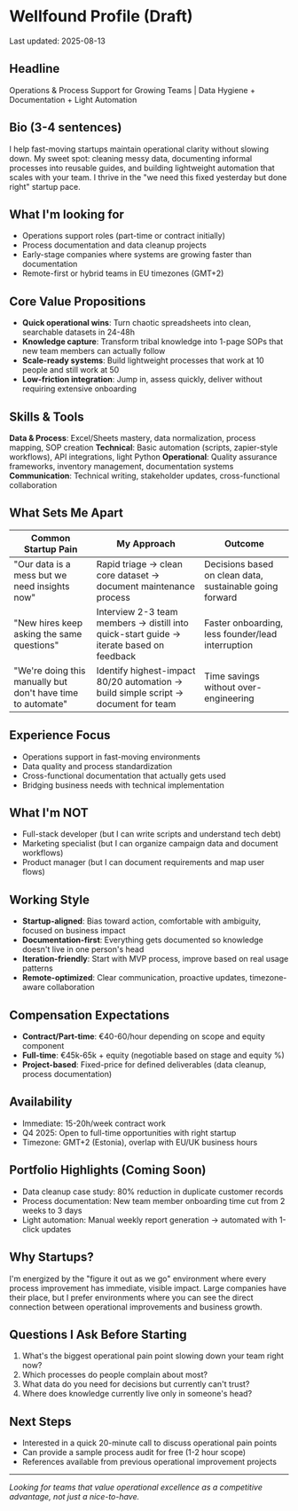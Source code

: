 # Wellfound Profile (Draft)

Last updated: 2025-08-13

## Headline

Operations & Process Support for Growing Teams | Data Hygiene + Documentation + Light Automation

## Bio (3-4 sentences)

I help fast-moving startups maintain operational clarity without slowing down. My sweet spot: cleaning messy data, documenting informal processes into reusable guides, and building lightweight automation that scales with your team. I thrive in the "we need this fixed yesterday but done right" startup pace.

## What I'm looking for

- Operations support roles (part-time or contract initially)
- Process documentation and data cleanup projects
- Early-stage companies where systems are growing faster than documentation
- Remote-first or hybrid teams in EU timezones (GMT+2)

## Core Value Propositions

- **Quick operational wins**: Turn chaotic spreadsheets into clean, searchable datasets in 24-48h
- **Knowledge capture**: Transform tribal knowledge into 1-page SOPs that new team members can actually follow
- **Scale-ready systems**: Build lightweight processes that work at 10 people and still work at 50
- **Low-friction integration**: Jump in, assess quickly, deliver without requiring extensive onboarding

## Skills & Tools

**Data & Process**: Excel/Sheets mastery, data normalization, process mapping, SOP creation
**Technical**: Basic automation (scripts, zapier-style workflows), API integrations, light Python
**Operational**: Quality assurance frameworks, inventory management, documentation systems
**Communication**: Technical writing, stakeholder updates, cross-functional collaboration

## What Sets Me Apart

| Common Startup Pain                                         | My Approach                                                                             | Outcome                                                  |
| ----------------------------------------------------------- | --------------------------------------------------------------------------------------- | -------------------------------------------------------- |
| "Our data is a mess but we need insights now"               | Rapid triage → clean core dataset → document maintenance process                        | Decisions based on clean data, sustainable going forward |
| "New hires keep asking the same questions"                  | Interview 2-3 team members → distill into quick-start guide → iterate based on feedback | Faster onboarding, less founder/lead interruption        |
| "We're doing this manually but don't have time to automate" | Identify highest-impact 80/20 automation → build simple script → document for team      | Time savings without over-engineering                    |

## Experience Focus

- Operations support in fast-moving environments
- Data quality and process standardization
- Cross-functional documentation that actually gets used
- Bridging business needs with technical implementation

## What I'm NOT

- Full-stack developer (but I can write scripts and understand tech debt)
- Marketing specialist (but I can organize campaign data and document workflows)
- Product manager (but I can document requirements and map user flows)

## Working Style

- **Startup-aligned**: Bias toward action, comfortable with ambiguity, focused on business impact
- **Documentation-first**: Everything gets documented so knowledge doesn't live in one person's head
- **Iteration-friendly**: Start with MVP process, improve based on real usage patterns
- **Remote-optimized**: Clear communication, proactive updates, timezone-aware collaboration

## Compensation Expectations

- **Contract/Part-time**: €40-60/hour depending on scope and equity component
- **Full-time**: €45k-65k + equity (negotiable based on stage and equity %)
- **Project-based**: Fixed-price for defined deliverables (data cleanup, process documentation)

## Availability

- Immediate: 15-20h/week contract work
- Q4 2025: Open to full-time opportunities with right startup
- Timezone: GMT+2 (Estonia), overlap with EU/UK business hours

## Portfolio Highlights (Coming Soon)

- Data cleanup case study: 80% reduction in duplicate customer records
- Process documentation: New team member onboarding time cut from 2 weeks to 3 days
- Light automation: Manual weekly report generation → automated with 1-click updates

## Why Startups?

I'm energized by the "figure it out as we go" environment where every process improvement has immediate, visible impact. Large companies have their place, but I prefer environments where you can see the direct connection between operational improvements and business growth.

## Questions I Ask Before Starting

1. What's the biggest operational pain point slowing down your team right now?
2. Which processes do people complain about most?
3. What data do you need for decisions but currently can't trust?
4. Where does knowledge currently live only in someone's head?

## Next Steps

- Interested in a quick 20-minute call to discuss operational pain points
- Can provide a sample process audit for free (1-2 hour scope)
- References available from previous operational improvement projects

---

_Looking for teams that value operational excellence as a competitive advantage, not just a nice-to-have._
